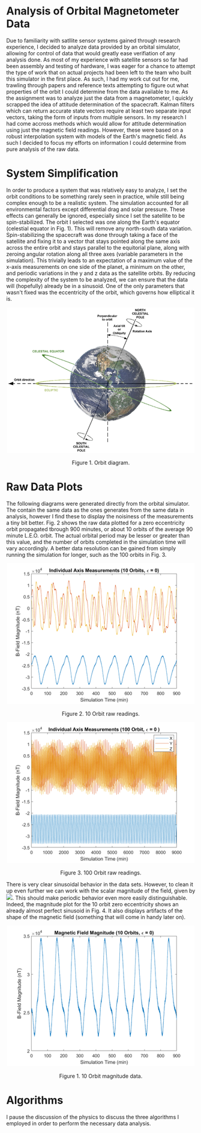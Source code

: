 # Analysis of Orbital Magnetometer Data

Due to familiarity with satllite sensor systems gained through research experience, I decided to analyze data provided by an orbital simulator, allowing for control of data that would greatly ease verifiation of any analysis done. As most of my experience with satellite sensors so far had been assembly and testing of hardware, I was eager for a chance to attempt the type of work that on actual projects had been left to the team who built this simulator in the first place. As such, I had my work cut out for me, trawling through papers and reference texts attempting to figure out what properties of the orbit I could determine from the data available to me. As the assignment was to analyze just the data from a magnetometer, I quickly scrapped the idea of attitude determination of the spacecraft. Kalman filters which can return accurate state vectors require at least two separate input vectors, taking the form of inputs from multiple sensors. In my research I had come accross methods which would allow for attitude determination using just the magnetic field readings. However, these were based on a robust interpolation system with models of the Earth's magnetic field. As such I decided to focus my efforts on information I could determine from pure analysis of the raw data.

# System Simplification

In order to produce a system that was relatively easy to analyze, I set the orbit conditions to be something rarely seen in practice, while still being complex enough to be a realistic system. The simulation accounted for all environmental factors  except differential drag and solar pressure. These effects can generally be ignored, especially since I set the satellite to be spin-stabilized. The orbit I selected was one along the Earth's equator (celestial equator in Fig. 1). This will remove any north-south data variation. Spin-stabilizing the spacecraft was done through taking a face of the satellite and fixing it to a vector that stays pointed along the same axis across the entire orbit and stays parallel to the equitorial plane, along with zeroing angular rotation along all three axes (variable parameters in the simulation). This trivially leads to an expectation of a maximum value of the x-axis measurements on one side of the planet, a minimum on the other, and periodic variations in the y and z data as the satellite orbits. By reducing the complexity of the system to be analyzed, we can ensure that the data will (hopefully) already be in a sinusoid. One of the only parameters that wasn't fixed was the eccentricity of the orbit, which governs how elliptical it is. 
 
<p align="center">
 <img width="500" alt="orbitdg" src="https://github.com/ubsuny/data-analysis-final20/blob/main/Orbital_Magnetometer/images/orbitdiagram.png?">  
<p align="center">Figure 1. Orbit diagram.


# Raw Data Plots

The following diagrams were generated directly from the orbital simulator. The contain the same data as the ones generates from the same data in analysis, however I find these to display the noisiness of the measurements a tiny bit better. Fig. 2 shows the raw data plotted for a zero eccentricity orbit propagated tbrough 900 minutes, or about 10 orbits of the average 90 minute L.E.O. orbit. The actual orbital period may be lesser or greater than this value, and the number of orbits completed in the simulation time will vary accordingly.  A better data resolution can be gained from simply running the simulation for longer, such as the 100 orbits in Fig. 3.
<p align="center">
 <img width="500" alt="orbit10" src="https://github.com/ubsuny/data-analysis-final20/blob/main/Orbital_Magnetometer/images/e=0_10O_axis.png?">  
<p align="center">Figure 2. 10 Orbit raw readings.
 
 
 <p align="center">
 <img width="500" alt="orbit10" src="https://github.com/ubsuny/data-analysis-final20/blob/main/Orbital_Magnetometer/images/e=0_100O_axis.png?">  
<p align="center">Figure 3. 100 Orbit raw readings.
 
There is very clear sinusoidal behavior in the data sets. However, to clean it up even further we can work with the scalar magnitude of the field, given by <img src="https://render.githubusercontent.com/render/math?math=Bmag= \sqrt((x)^2+(y)^2+(z)^2)">. This should make periodic behavior even more easily distinguishable. Indeed, the magnitude plot for the 10 orbit zero eccentricity shows an already almost perfect sinusoid in Fig. 4. It also displays artifacts of the shape of the magnetic field (something that will come in handy later on).

  <p align="center">
 <img width="500" alt="orbit10" src="https://github.com/ubsuny/data-analysis-final20/blob/main/Orbital_Magnetometer/images/e=0_10O_magnitude.png?">  
<p align="center">Figure 1. 10 Orbit magnitude data.
 
 
 # Algorithms
 
I pause the discussion of the physics to discuss the three algorithms I employed in order to perform the necessary data analysis. 
 
 
 
 
 
 
 
 
 
 
 
 
 
 
 
 
